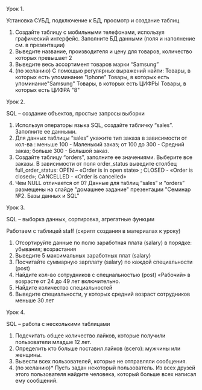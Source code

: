 Урок 1. 

Установка СУБД, подключение к БД, просмотр и создание таблиц

1. Создайте таблицу с мобильными телефонами, используя графический интерфейс. Заполните БД данными (поля и наполнение см. в презентации)
2. Выведите название, производителя и цену для товаров, количество которых превышает 2
3. Выведите весь ассортимент товаров марки “Samsung”
4. (по желанию) С помощью регулярных выражений найти:
  Товары, в которых есть упоминание "Iphone"
  Товары, в которых есть упоминание"Samsung"
  Товары, в которых есть ЦИФРЫ
  Товары, в которых есть ЦИФРА "8"


Урок 2. 

SQL – создание объектов, простые запросы выборки

1. Используя операторы языка SQL, создайте табличку “sales”. Заполните ее данными.
2. Для данных таблицы “sales” укажите тип заказа в зависимости от кол-ва : меньше 100 - Маленький заказ; от 100 до 300 - Средний заказ; больше 300 - Большой заказ.
3. Создайте таблицу “orders”, заполните ее значениями. Выберите все заказы. В зависимости от поля order_status выведите столбец full_order_status: OPEN – «Order is in open state» ; CLOSED - «Order is closed»; CANCELLED - «Order is cancelled»
4. Чем NULL отличается от 0?
Данные для таблиц “sales” и “orders” размещены на слайде "домашнее задание" презентации "Семинар №2. Базы данных и SQL"


Урок 3. 

SQL – выборка данных, сортировка, агрегатные функции

Работаем с таблицей staff (скрипт создания в материалах к уроку)
1. Отсортируйте данные по полю заработная плата (salary) в порядке: убывания; возрастания
2. Выведите 5 максимальных заработных плат (salary)
3. Посчитайте суммарную зарплату (salary) по каждой специальности (роst)
4. Найдите кол-во сотрудников с специальностью (post) «Рабочий» в возрасте от 24 до 49 лет включительно.
5. Найдите количество специальностей
6. Выведите специальности, у которых средний возраст сотрудников меньше 30 лет


Урок 4. 

SQL – работа с несколькими таблицами

1. Подсчитать общее количество лайков, которые получили пользователи младше 12 лет.
2. Определить кто больше поставил лайков (всего): мужчины или женщины.
3. Вывести всех пользователей, которые не отправляли сообщения.
4. (по желанию)* Пусть задан некоторый пользователь. Из всех друзей этого пользователя найдите человека, который больше всех написал ему сообщений.
